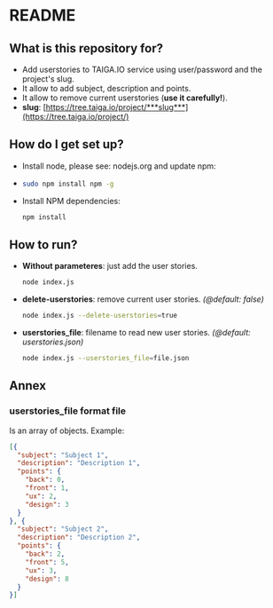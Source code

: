 # README #

## What is this repository for? ##
* Add userstories to TAIGA.IO service using user/password and the project's slug.
* It allow to add subject, description and points.
* It allow to remove current userstories (**use it carefully!**).
* **slug**: [https://tree.taiga.io/project/***slug***](https://tree.taiga.io/project/)

## How do I get set up? ##
* Install node, please see: nodejs.org and update npm:
* ```sh
  sudo npm install npm -g
  ```
* Install NPM dependencies:
  ```sh
  npm install
  ```

## How to run? ##
* **Without parameteres**: just add the user stories.
  ```sh
  node index.js
  ```
* **delete-userstories**: remove current user stories.
  *(@default: false)*
  ```sh
  node index.js --delete-userstories=true
  ```
* **userstories_file**: filename to read new user stories.
  *(@default: userstories.json)*
  ```sh
  node index.js --userstories_file=file.json
  ```
## Annex ##
### userstories_file format file ###
Is an array of objects. Example:
```json
[{
  "subject": "Subject 1",
  "description": "Description 1",
  "points": {
    "back": 0,
    "front": 1,
    "ux": 2,
    "design": 3
  }
}, {
  "subject": "Subject 2",
  "description": "Description 2",
  "points": {
    "back": 2,
    "front": 5,
    "ux": 3,
    "design": 8
  }
}]
```
